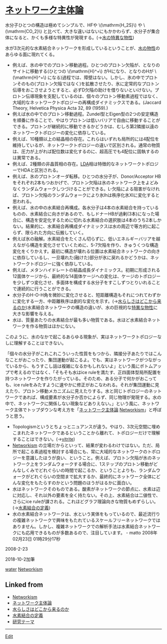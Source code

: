 ---
---
# [ネットワーク主体論](/ネットワーク主体論)

水分子ひとつの構造は極めてシンプルで、HFや \\(\mathrm{H_2S}\\) や \\(\mathrm{CO_2}\\) と比べて、大きな違いはないにもかかわらず、水分子が集合体になると、かくも多様な特異性が発現する。(→[水の特異な物性](/水の特異な物性))

水が3次元的な水素結合ネットワークを形成しているということが、[水の物性](/水の物性)のあらゆる面に現れてくる。


* 例えば、氷の中でのプロトン移動過程。ひとつのプロトン欠陥が、となりのサイトに移動する(ひとつの \\(\mathrm{H}^+\\) がHになり、となりのHが \\(\mathrm{H}^+\\) になる)過程では、障壁はない。しかし、氷の中でプロトンそのもの(プロトン欠陥ではなく)を拡散させたり、氷に定常的なプロトン伝導をおこさせようとすると、必ずD欠陥の助けを借りないといけない。プロトン伝導現象を支配しているのは、個々のプロトン移動素過程ではなく、大域的なネットワークトポロジーの再構成ダイナミックスである。(Jaccard Theory, Helvetica Physica Acta 32, 89 (1959).)
* 例えば水の中でのプロトン移動過程。Zundel型とEigen型の2つの安定構造を順番に作ることで、やはりプロトンは低いバリアで自由に移動することができる。プロトンが継続的に移動できるかどうかは、むしろ第2隣接以遠のネットワークトポロジーの変化に依存している。
* 例えば、10種類以上の結晶相の存在。これらはいずれも局所的には4配位を維持しているが、ネットワークトポロジーの違いで区別される。通常の物質は、圧力が上がれば配位数は変化するのに、超高圧でも4配位に固執するのは異常である。
* 例えば、2種類の非晶質相の存在。[LDA](/LDA)相は特徴的なネットワークトポロジーでHDAと区別される。
* 例えば、氷のプロトンオーダ転移。ひとつの水分子が、Donor/Acceptor HBをそれぞれ2本もつおかげで、プロトン欠陥は氷のネットワーク上をよどみなくランダムウォークしつづけることができる。L-欠陥による阻害がなければ、プロトン欠陥のランダムウォークにより氷Ihは秩序化氷XIに変化すると思われる。
* 例えば、水の中の水素結合再構成。各水分子は4本の水素結合を持っているものの、水素結合に向きがあるので、もしドナーHBが過剰(3本)になった場合に、構造を安定化するために切れる水素結合の選択肢は4本のうち2本しかない。結果的に、水素結合再構成ダイナミックスは水の周辺で等方的に起こらず、限られた方向に伝搬していく。
* 例えば氷の融解。水素結合をたくさん切らずに、低いエネルギーバリアを越えながら構造を変化させていくために、5-7欠陥を作り、きゅうくつな構造変化をくりかえす。最初に構造が壊れる位置は水素結合ネットワークの向きに依存しているし、一旦壊れた(融けた)部分が氷に戻れるかどうかは、ネットワークトポロジーに強く依存している。
* 例えば、メタンハイドレートの結晶成長ダイナミックス。初期に形成される12面体ケージから、最終的な14面体ケージへの変化は、ケージのトポロジーを少しずつ変化させ、多面体を構成する水分子をすこしずつとりいれることで連続的に行うことができる。
* 水分子のH-O-H角を微妙に変化させると、短距離構造もそれにつれてわずかに変化する一方、中距離秩序は劇的な変化を示す。(→[水らしさはどこから来るのか](/水らしさはどこから来るのか))水素結合ネットワークの構造の違いが、水の巨視的な[特異な物性](/特異な物性)に大きな影響を与える。
* 水は、質量あたりの水素結合が最も多い物質である。水ほど水素結合ネットワークを作る物質はほかにない。

このように、水のなかで起こるあらゆる現象が、実はネットワークトポロジーなしに理解することはできない。

「個々の水分子がこれこれこういった性質をもつから、隣接分子あたりではこんなことがおこったり、集団運動が起こるよ。でも、実はネットワークがつながっているから、もうすこし話は複雑になるかもしれないよ」という風にボトムアップで考えるのではなく、「そもそも水はice ruleを満たす、正四面体型局所配置を持つネットワークを作りたがっている。そのため、ある分子で何かがおこっても、ice ruleをみたすように速やかに修正がおこなわれる。それが集団運動に見えたり、プロトン移動メカニズムに見えたりする。水と同じトポロジーのネットワークであれば、構成要素が水分子か否かによらず、同じ物理が発現する。水の中で、ネットワークに関係しない現象などありえない。」という風に、ネットワーク主体でトップダウンな考え方を「[ネットワーク主体論](/ネットワーク主体論) [Networkism](/Networkism)」と呼ぼうと思う。


* Topologismというとちょっとニュアンスが違う。やはり、3次元空間に埋めこまれたネットワークであるということから離れて、トポロジーだけで理解することはできない。(→[vitrite](/vitrite))
* [Networkism](/Networkism) の立場だからといって、結果が変わるわけではない。ただ、局所で起こる素過程を検討する場合にも、常に大域的なネットワークのトポロジーを意識したほうが良い、ということ。例えば、プロトン欠陥が氷のネットワーク上をランダムウォークする場合に、1ステップのプロトン移動がどんなしくみでどれぐらいの時間で起こるか、ということよりも、ランダムウォークがどれぐらいの空間まで拡大するか、最終的にネットワーク全体にどんな変化をもたらすのかという問題のほうがはるかに面白い。
* 水はネットワークそのものである。酸素がネットワークの節点に、水素は辺に対応し、それ以外の要素を全く持たない。その上、水素結合は二値性で、さらにice ruleが課される。これほどグラフ理論向きな物質もめずらしい。(→[水素結合の定義](/水素結合の定義))
* 水の水素結合ネットワークは、水という実体をもっているので、最近流行りの複雑ネットワークで興味をもたれているスケールフリーネットワークではありません。しかし、複雑ネットワークでの解析手法は水素結合ネットワークにも応用できるものが多数あるので、注目しています。  - matto 2008年02月23日 01時29分17秒



2008-2-23

2018-10-2加筆

[water](/water) [Networkism](/Networkism)



## Linked from

* [Networkism](Networkism.md)
* [ネットワーク主体論](ネットワーク主体論.md)
* [水らしさはどこから来るのか](水らしさはどこから来るのか.md)
* [水素結合の定義](水素結合の定義.md)
* [研究テーマ](研究テーマ.md)


----
[Edit](https://github.com/vitroid/vitroid.github.io/edit/master/MD/ネットワーク主体論.md)
